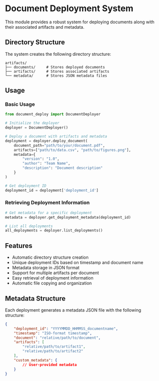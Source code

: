 # Document Deployment System

This module provides a robust system for deploying documents along with their associated artifacts and metadata.

## Directory Structure

The system creates the following directory structure:
```
artifacts/
├── documents/     # Stores deployed documents
├── artifacts/     # Stores associated artifacts
└── metadata/      # Stores JSON metadata files
```

## Usage

### Basic Usage

```python
from document_deploy import DocumentDeployer

# Initialize the deployer
deployer = DocumentDeployer()

# Deploy a document with artifacts and metadata
deployment = deployer.deploy_document(
    document_path="path/to/your/document.pdf",
    artifacts=["path/to/data.csv", "path/to/figures.png"],
    metadata={
        "version": "1.0",
        "author": "Team Name",
        "description": "Document description"
    }
)

# Get deployment ID
deployment_id = deployment['deployment_id']
```

### Retrieving Deployment Information

```python
# Get metadata for a specific deployment
metadata = deployer.get_deployment_metadata(deployment_id)

# List all deployments
all_deployments = deployer.list_deployments()
```

## Features

- Automatic directory structure creation
- Unique deployment IDs based on timestamp and document name
- Metadata storage in JSON format
- Support for multiple artifacts per document
- Easy retrieval of deployment information
- Automatic file copying and organization

## Metadata Structure

Each deployment generates a metadata JSON file with the following structure:

```json
{
    "deployment_id": "YYYYMMDD_HHMMSS_documentname",
    "timestamp": "ISO-format timestamp",
    "document": "relative/path/to/document",
    "artifacts": [
        "relative/path/to/artifact1",
        "relative/path/to/artifact2"
    ],
    "custom_metadata": {
        // User-provided metadata
    }
}
``` 